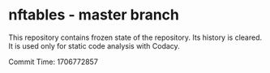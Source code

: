 # nftables - master branch

This repository contains frozen state of the repository.
Its history is cleared. It is used only for static code
analysis with Codacy.

Commit Time: 1706772857
